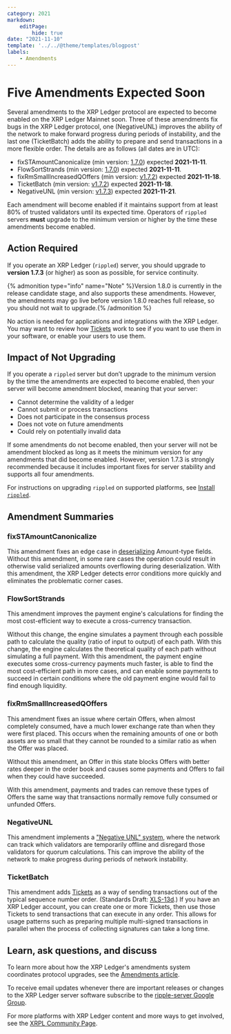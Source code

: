 ```yaml
---
category: 2021
markdown:
    editPage:
        hide: true
date: "2021-11-10"
template: '../../@theme/templates/blogpost'
labels:
    - Amendments
---
```

# Five Amendments Expected Soon

Several amendments to the XRP Ledger protocol are expected to become enabled on the XRP Ledger Mainnet soon. Three of these amendments fix bugs in the XRP Ledger protocol, one (NegativeUNL) improves the ability of the network to make forward progress during periods of instability, and the last one (TicketBatch) adds the ability to prepare and send transactions in a more flexible order. The details are as follows (all dates are in UTC):

- fixSTAmountCanonicalize (min version: [1.7.0](https://xrpl.org/blog/2021/rippled-1.7.0.html)) expected **2021-11-11**.
- FlowSortStrands (min version: [1.7.0](https://xrpl.org/blog/2021/rippled-1.7.0.html)) expected **2021-11-11**.
- fixRmSmallIncreasedQOffers (min version: [v1.7.2](https://xrpl.org/blog/2021/rippled-1.7.2.html)) expected **2021-11-18**.
- TicketBatch (min version: [v1.7.2](https://xrpl.org/blog/2021/rippled-1.7.2.html)) expected **2021-11-18**.
- NegativeUNL (min version: [v1.7.3](https://xrpl.org/blog/2021/rippled-1.7.3.html)) expected **2021-11-21**.

Each amendment will become enabled if it maintains support from at least 80% of trusted validators until its expected time. Operators of `rippled` servers **must** upgrade to the minimum version or higher by the time these amendments become enabled.

<!-- BREAK -->

## Action Required

If you operate an XRP Ledger (`rippled`) server, you should upgrade to **version 1.7.3** (or higher) as soon as possible, for service continuity.

{% admonition type="info" name="Note" %}Version 1.8.0 is currently in the release candidate stage, and also supports these amendments. However, the amendments may go live before version 1.8.0 reaches full release, so you should not wait to upgrade.{% /admonition %}

No action is needed for applications and integrations with the XRP Ledger. You may want to review how [Tickets](https://xrpl.org/tickets.html) work to see if you want to use them in your software, or enable your users to use them.

## Impact of Not Upgrading

If you operate a `rippled` server but don’t upgrade to the minimum version by the time the amendments are expected to become enabled, then your server will become amendment blocked, meaning that your server:

* Cannot determine the validity of a ledger
* Cannot submit or process transactions
* Does not participate in the consensus process
* Does not vote on future amendments
* Could rely on potentially invalid data

If some amendments do not become enabled, then your server will not be amendment blocked as long as it meets the minimum version for any amendments that did become enabled. However, version 1.7.3 is strongly recommended because it includes important fixes for server stability and supports all four amendments.

For instructions on upgrading `rippled` on supported platforms, see [Install `rippled`](https://xrpl.org/install-rippled.html).

## Amendment Summaries

### fixSTAmountCanonicalize

This amendment fixes an edge case in [deserializing](https://xrpl.org/serialization.html) Amount-type fields. Without this amendment, in some rare cases the operation could result in otherwise valid serialized amounts overflowing during deserialization. With this amendment, the XRP Ledger detects error conditions more quickly and eliminates the problematic corner cases.


### FlowSortStrands

This amendment improves the payment engine's calculations for finding the most cost-efficient way to execute a cross-currency transaction.

Without this change, the engine simulates a payment through each possible path to calculate the quality (ratio of input to output) of each path. With this change, the engine calculates the theoretical quality of each path without simulating a full payment. With this amendment, the payment engine executes some cross-currency payments much faster, is able to find the most cost-efficient path in more cases, and can enable some payments to succeed in certain conditions where the old payment engine would fail to find enough liquidity.


### fixRmSmallIncreasedQOffers

This amendment fixes an issue where certain Offers, when almost completely consumed, have a much lower exchange rate than when they were first placed. This occurs when the remaining amounts of one or both assets are so small that they cannot be rounded to a similar ratio as when the Offer was placed.

Without this amendment, an Offer in this state blocks Offers with better rates deeper in the order book and causes some payments and Offers to fail when they could have succeeded.

With this amendment, payments and trades can remove these types of Offers the same way that transactions normally remove fully consumed or unfunded Offers.


### NegativeUNL

This amendment implements a ["Negative UNL" system](https://xrpl.org/negative-unl.html), where the network can track which validators are temporarily offline and disregard those validators for quorum calculations. This can improve the ability of the network to make progress during periods of network instability.


### TicketBatch

This amendment adds [Tickets](https://xrpl.org/tickets.html) as a way of sending transactions out of the typical sequence number order. (Standards Draft: [XLS-13d](https://github.com/XRPLF/XRPL-Standards/issues/16).) If you have an XRP Ledger account, you can create one or more Tickets, then use those Tickets to send transactions that can execute in any order. This allows for usage patterns such as preparing multiple multi-signed transactions in parallel when the process of collecting signatures can take a long time.


## Learn, ask questions, and discuss

To learn more about how the XRP Ledger's amendments system coordinates protocol upgrades, see the [Amendments article](https://xrpl.org/amendments.html).

To receive email updates whenever there are important releases or changes to the XRP Ledger server software subscribe to the [ripple-server Google Group](https://groups.google.com/forum/#!forum/ripple-server).

For more platforms with XRP Ledger content and more ways to get involved, see the [XRPL Community Page](https://xrpl.org/contribute.html).
